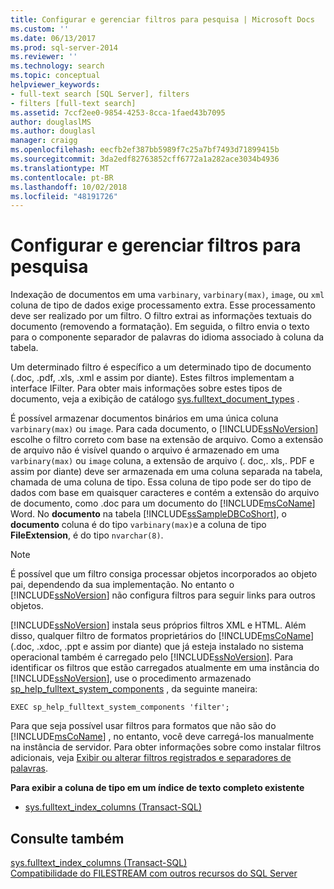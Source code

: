 ```yaml
---
title: Configurar e gerenciar filtros para pesquisa | Microsoft Docs
ms.custom: ''
ms.date: 06/13/2017
ms.prod: sql-server-2014
ms.reviewer: ''
ms.technology: search
ms.topic: conceptual
helpviewer_keywords:
- full-text search [SQL Server], filters
- filters [full-text search]
ms.assetid: 7ccf2ee0-9854-4253-8cca-1faed43b7095
author: douglaslMS
ms.author: douglasl
manager: craigg
ms.openlocfilehash: eecfb2ef387bb5989f7c25a7bf7493d71899415b
ms.sourcegitcommit: 3da2edf82763852cff6772a1a282ace3034b4936
ms.translationtype: MT
ms.contentlocale: pt-BR
ms.lasthandoff: 10/02/2018
ms.locfileid: "48191726"
---
```

# <a name="configure-and-manage-filters-for-search"></a>Configurar e gerenciar filtros para pesquisa
  Indexação de documentos em uma `varbinary`, `varbinary(max)`, `image`, ou `xml` coluna de tipo de dados exige processamento extra. Esse processamento deve ser realizado por um filtro. O filtro extrai as informações textuais do documento (removendo a formatação). Em seguida, o filtro envia o texto para o componente separador de palavras do idioma associado à coluna da tabela.  
  
 Um determinado filtro é específico a um determinado tipo de documento (.doc, .pdf, .xls, .xml e assim por diante). Estes filtros implementam a interface IFilter. Para obter mais informações sobre estes tipos de documento, veja a exibição de catálogo [sys.fulltext_document_types](/sql/relational-databases/system-catalog-views/sys-fulltext-document-types-transact-sql) .  
  
 É possível armazenar documentos binários em uma única coluna `varbinary(max)` ou `image`. Para cada documento, o [!INCLUDE[ssNoVersion](../../../includes/ssnoversion-md.md)] escolhe o filtro correto com base na extensão de arquivo. Como a extensão de arquivo não é visível quando o arquivo é armazenado em uma `varbinary(max)` ou `image` coluna, a extensão de arquivo (. doc,. xls,. PDF e assim por diante) deve ser armazenada em uma coluna separada na tabela, chamada de uma coluna de tipo. Essa coluna de tipo pode ser do tipo de dados com base em quaisquer caracteres e contém a extensão do arquivo de documento, como .doc para um documento do [!INCLUDE[msCoName](../../../includes/msconame-md.md)] Word. No **documento** na tabela [!INCLUDE[ssSampleDBCoShort](../../includes/sssampledbcoshort-md.md)], o **documento** coluna é do tipo `varbinary(max)`e a coluna de tipo **FileExtension**, é do tipo `nvarchar(8)`.  
  
> [!NOTE]  
>  É possível que um filtro consiga processar objetos incorporados ao objeto pai, dependendo da sua implementação. No entanto o [!INCLUDE[ssNoVersion](../../../includes/ssnoversion-md.md)] não configura filtros para seguir links para outros objetos.  
  
 [!INCLUDE[ssNoVersion](../../../includes/ssnoversion-md.md)] instala seus próprios filtros XML e HTML. Além disso, qualquer filtro de formatos proprietários do [!INCLUDE[msCoName](../../../includes/msconame-md.md)] (.doc, .xdoc, .ppt e assim por diante) que já esteja instalado no sistema operacional também é carregado pelo  [!INCLUDE[ssNoVersion](../../../includes/ssnoversion-md.md)]. Para identificar os filtros que estão carregados atualmente em uma instância do [!INCLUDE[ssNoVersion](../../../includes/ssnoversion-md.md)], use o procedimento armazenado [sp_help_fulltext_system_components](/sql/relational-databases/system-stored-procedures/sp-help-fulltext-system-components-transact-sql) , da seguinte maneira:  
  
```  
EXEC sp_help_fulltext_system_components 'filter';   
```  
  
 Para que seja possível usar filtros para formatos que não são do [!INCLUDE[msCoName](../../../includes/msconame-md.md)] , no entanto, você deve carregá-los manualmente na instância de servidor. Para obter informações sobre como instalar filtros adicionais, veja [Exibir ou alterar filtros registrados e separadores de palavras](view-or-change-registered-filters-and-word-breakers.md).  
  
 **Para exibir a coluna de tipo em um índice de texto completo existente**  
  
-   [sys.fulltext_index_columns &#40;Transact-SQL&#41;](/sql/relational-databases/system-catalog-views/sys-fulltext-index-columns-transact-sql)  
  
## <a name="see-also"></a>Consulte também  
 [sys.fulltext_index_columns &#40;Transact-SQL&#41;](/sql/relational-databases/system-catalog-views/sys-fulltext-index-columns-transact-sql)   
 [Compatibilidade do FILESTREAM com outros recursos do SQL Server](../blob/filestream-compatibility-with-other-sql-server-features.md)  
  
  
